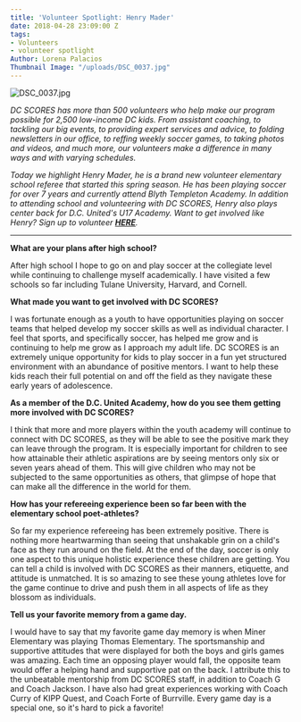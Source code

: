 ```yaml
---
title: 'Volunteer Spotlight: Henry Mader'
date: 2018-04-28 23:09:00 Z
tags:
- Volunteers
- volunteer spotlight
Author: Lorena Palacios
Thumbnail Image: "/uploads/DSC_0037.jpg"
---
```


![DSC_0037.jpg](/uploads/DSC_0037.jpg)

*DC SCORES has more than 500 volunteers who help make our program possible for 2,500 low-income DC kids. From assistant coaching, to tackling our big events, to providing expert services and advice, to folding newsletters in our office, to reffing weekly soccer games, to taking photos and videos, and much more, our volunteers make a difference in many ways and with varying schedules.*

*Today we highlight Henry Mader, he is a brand new volunteer elementary school referee that started this spring season. He has been playing soccer for over 7 years and currently attend Blyth Templeton Academy. In addition to attending school and volunteering with DC SCORES, Henry also plays center back for D.C. United's U17 Academy. Want to get involved like Henry? Sign up to volunteer **[HERE](https://www.dcscores.org/volunteer/)**.*


---

**What are your plans after high school?**

After high school I hope to go on and play soccer at the collegiate level while continuing to challenge myself academically. I have visited a few schools so far including Tulane University, Harvard, and Cornell.

**What made you want to get involved with DC SCORES?**

I was fortunate enough as a youth to have opportunities playing on soccer teams that helped develop my soccer skills as well as individual character. I feel that sports, and specifically soccer, has helped me grow and is continuing to help me grow as I approach my adult life. DC SCORES is an extremely unique opportunity for kids to play soccer in a fun yet structured environment with an abundance of positive mentors. I want to help these kids reach their full potential on and off the field as they navigate these early years of adolescence.

**As a member of the D.C. United Academy, how do you see them getting more involved with DC SCORES?**

I think that more and more players within the youth academy will continue to connect with DC SCORES, as they will be able to see the positive mark they can leave through the program. It is especially important for children to see how attainable their athletic aspirations are by seeing mentors only six or seven years ahead of them. This will give children who may not be subjected to the same opportunities as others, that glimpse of hope that can make all the difference in the world for them.

**How has your refereeing experience been so far been with the elementary school poet-athletes?**

So far my experience refereeing has been extremely positive. There is nothing more heartwarming than seeing that unshakable grin on a child's face as they run around on the field. At the end of the day, soccer is only one aspect to this unique holistic experience these children are getting. You can tell a child is involved with DC SCORES as their manners, etiquette, and attitude is unmatched. It is so amazing to see these young athletes love for the game continue to drive and push them in all aspects of life as they blossom as individuals.

**Tell us your favorite memory from a game day.**

I would have to say that my favorite game day memory is when Miner Elementary was playing Thomas Elementary. The sportsmanship and supportive attitudes that were displayed for both the boys and girls games was amazing. Each time an opposing player would fall, the opposite team would offer a helping hand and supportive pat on the back. I attribute this to the unbeatable mentorship from DC SCORES staff, in addition to Coach G and Coach Jackson. I have also had great experiences working with Coach Curry of KIPP Quest, and Coach Forte of Burrville. Every game day is a special one, so it's hard to pick a favorite!